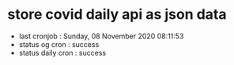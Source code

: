 # store covid daily api as json data

- last cronjob : Sunday, 08 November 2020 08:11:53
- status og cron : success
- status daily cron : success
      
      